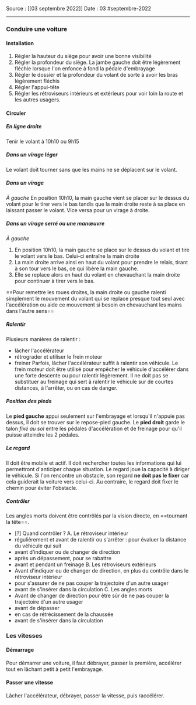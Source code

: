 Source : [[03 septembre 2022]]
Date : 03 #septembre-2022
***
### Conduire une voiture
#### Installation
1. Régler la hauteur du siège pour avoir une bonne visibilité
2. Régler la profondeur du siège. La jambe gauche doit être légèrement fléchie lorsque l'on enfonce à fond la pédale d'embrayage
3. Régler le dossier et la profondeur du volant de sorte à avoir les bras légèrement fléchis
4. Régler l'appui-tête
5. Régler les rétroviseurs intérieurs et extérieurs pour voir loin la route et les autres usagers.
#### Circuler
##### En ligne droite
Tenir le volant à 10h10 ou 9h15
##### Dans un virage léger
Le volant doit tourner sans que les mains ne se déplacent sur le volant.
##### Dans un virage 
*À gauche*
En position 10h10, la main gauche vient se placer sur le dessus du volant pour le tirer vers le bas tandis que la main droite reste à sa place en laissant passer le volant. Vice versa pour un virage à droite.
##### Dans un virage serré ou une manœuvre
*À gauche*
1. En position 10h10, la main gauche se place sur le dessus du volant et tire le volant vers le bas. Celui-ci entraîne la main droite
2. La main droite arrive ainsi en haut du volant pour prendre le relais, tirant à son tour vers le bas, ce qui libère la main gauche.
3. Elle se replace alors en haut du volant en chevauchant la main droite pour continuer à tirer vers le bas.

==Pour remettre les roues droites, la main droite ou gauche ralenti simplement le mouvement du volant qui se replace presque tout seul avec l'accélération ou aide ce mouvement si besoin en chevauchant les mains dans l'autre sens==
##### Ralentir
Plusieurs manières de ralentir :
- lâcher l'accélérateur
- rétrograder et utiliser le frein moteur
- freiner
Parfois, lâcher l'accélérateur suffit à ralentir son véhicule.
Le frein moteur doit être utilisé pour empêcher le véhicule d'accélérer dans une forte descente ou pour ralentir légèrement.
Il ne doit pas se substituer au freinage qui sert à ralentir le véhicule sur de courtes distances, à l'arrêter, ou en cas de danger.
##### Position des pieds
Le **pied gauche** appui seulement sur l'embrayage et lorsqu'il n'appuie pas dessus, il doit se trouver sur le repose-pied gauche.
Le **pied droit** garde le talon *fixé au sol* entre les pédales d'accélération et de freinage pour qu'il puisse atteindre les 2 pédales.
##### Le regard
Il doit être mobile et actif. Il doit rechercher toutes les informations qui lui permettront d'anticiper chaque situation.
Le regard joue la capacité à diriger le véhicule. Si l'on rencontre un obstacle, son regard **ne doit pas le fixer** car cela guiderait la voiture vers celui-ci. Au contraire, le regard doit fixer le chemin pour éviter l'obstacle.
##### Contrôler
Les angles morts doivent être contrôlés par la vision directe, en ==tournant la tête==.
- [?] Quand contrôler ?
A. Le rétroviseur intérieur
- régulièrement et avant de ralentir ou s'arrêter : pour évaluer la distance du véhicule qui suit
- avant d'indiquer ou de changer de direction
- après un dépassement, pour se rabattre
- avant et pendant un freinage
B. Les rétroviseurs extérieurs
- Avant d'indiquer ou de changer de direction, en plus du contrôle dans le rétroviseur intérieur
- pour s'assurer de ne pas couper la trajectoire d'un autre usager
- avant de s'insérer dans la circulation 
C. Les angles morts
- Avant de changer de direction pour être sûr de ne pas couper la trajectoire d'un autre usager
- avant de dépasser
- en cas de rétrécissement de la chaussée
- avant de s'insérer dans la circulation
### Les vitesses
#### Démarrage
Pour démarrer une voiture, il faut débrayer, passer la première, accélérer tout en lâchant petit à petit l'embrayage.
#### Passer une vitesse
Lâcher l'accélérateur, débrayer, passer la vitesse, puis raccélérer.
